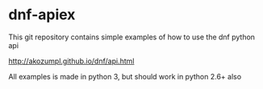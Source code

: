dnf-apiex
=========

This git repository contains simple examples of how to use the dnf python api

http://akozumpl.github.io/dnf/api.html

All examples is made in python 3, but should work in python 2.6+ also
